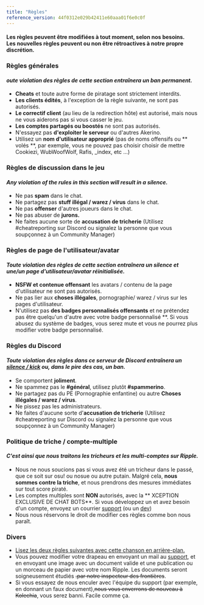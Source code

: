 ```yaml
---
title: "Règles"
reference_version: 44f0312e029b42411e60aaa01f6e0c0f
---
```

<h4 class="cenetered">Les règles peuvent être modifiées à tout moment, selon nos besoins.<br>Les nouvelles règles peuvent ou non être rétroactives à notre propre discrétion.</h4>

<h3><i class="game icon"></i> Règles générales</h3>

#### _oute violation des règles de cette section entraînera un **ban permanent**._

* **Cheats** et toute autre forme de piratage sont strictement interdits.
* **Les clients édités**, à l'exception de la règle suivante, ne sont pas autorisés.
* **Le correctif client** (au lieu de la redirection hôte) est autorisé, mais nous ne vous aiderons pas si vous casser le jeu.
* **Les comptes partagés ou boostés** ne sont pas autorisés.
* N'essayez pas **d'exploiter le serveur** ou d'autres Akerino.
* Utilisez un **nom d'utilisateur approprié** (pas de noms offensifs ou ** volés **, par exemple, vous ne pouvez pas choisir choisir de mettre Cookiezi, WubWoofWolf, Rafis, _index, etc ...)

<h3><i class="comment icon"></i> Règles de discussion dans le jeu</h3>

#### _Any violation of the rules in this section will result in a **silence**._

* Ne pas **spam** dans le chat.
* Ne partagez pas **stuff illégal / warez / virus** dans le chat.
* Ne pas **offenser** d'autres joueurs dans le chat.
* Ne pas abuser de **jurons.**
* Ne faites aucune sorte de **accusation de tricherie** (Utilisez #cheatreporting sur Discord ou signalez la personne que vous soupçonnez à un Community Manager)


<h3><i class="user icon"></i> Règles de page de l'utilisateur/avatar</h3>

#### _Toute violation des règles de cette section entraînera un **silence et une/un page d'utilisateur/avatar réinitialisée**._

* **NSFW et contenue offensant** les avatars / contenu de la page d'utilisateur ne sont pas autorisés.
* Ne pas lier aux **choses illégales**, pornographie/ warez / virus sur les pages d'utilisateur.
* N'utilisez pas **des badges personnalisés offensants** et ne prétendez pas être quelqu'un d'autre avec votre badge personnalisé **. Si vous abusez du système de badges, vous serez mute et vous ne pourrez plus modifier votre badge personnalisé.

<h3><i class="comment icon"></i> Règles du Discord</h3>

#### _Toute violation des règles dans ce serveur de Discord entraînera un <u>silence / kick</u> ou, dans le pire des cas, un **ban**._

* Se comportent **joliment**.
* Ne spammez pas le **#général**, utilisez plutôt **#spammerino**.
* Ne partagez pas du PE (Pornographie enfantine) ou autre **Choses illégales / warez / virus**.
* Ne pissez pas les administrateurs.
* Ne faites d'aucune sorte d'**accusation de tricherie** (Utilisez #cheatreporting sur Discord ou signalez la personne que vous soupçonnez à un Community Manager)

<h3><i class="file text outline icon"></i> Politique de triche / compte-multiple</h3>

#### _C'est ainsi que nous traitons les tricheurs et les multi-comptes sur Ripple._

* Nous ne nous soucions pas si vous avez été un tricheur dans le passé, que ce soit sur osu! ou nosue ou autre putain. 
Malgré cela, **nous sommes contre la triche**, et nous prendrons des mesures immédiates sur tout score piraté.
* Les comptes multiples sont **NON** autorisés, avec la ** XCEPTION EXCLUSIVE DE CHAT BOTS**. Si vous développez un et avez besoin d'un compte, envoyez un courrier [support](mailto:support@ripple.moe) (ou un [dev](mailto:howl@ripple.moe))
* Nous nous réservons le droit de modifier ces règles comme bon nous paraît.

<h3><i class="list layout icon"></i> Divers</h3>

* [Lisez les deux règles suivantes avec cette chanson en arrière-plan.](https://www.youtube.com/watch?v=OBQE_TNI7zw)
* Vous pouvez modifier votre drapeau en envoyant un mail au [support](mailto:support@ripple.moe), et en envoyant une image avec un document valide et une publication ou un morceau de papier avec votre nom Ripple. Les documents seront soigneusement étudiés ~~.par notre inspecteur des frontières~~.
* Si vous essayez de nous enculer avec l'équipe du support (par exemple, en donnant un faux document),~~nous vous enverrons de nouveau à Kolechia~~, vous serez banni. Facile comme ça.
